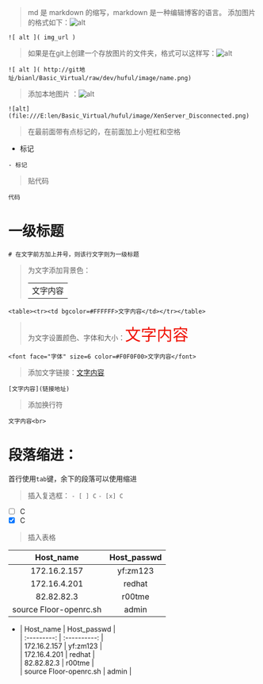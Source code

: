 > md 是 markdown 的缩写，markdown 是一种编辑博客的语言。
添加图片的格式如下：![ alt ]( img_url )

`![ alt ]( img_url )`

> 如果是在git上创建一个存放图片的文件夹，格式可以这样写：![ alt ]( http://git地址/bianl/Basic_Virtual/raw/dev/huful/image/name.png)

`![ alt ]( http://git地址/bianl/Basic_Virtual/raw/dev/huful/image/name.png)`

> 添加本地图片  ：![alt](file:///E:len/Basic_Virtual/huful/image/XenServer_Disconnected.png)

`![alt](file:///E:len/Basic_Virtual/huful/image/XenServer_Disconnected.png)`

> 在最前面带有点标记的，在前面加上小短杠和空格
- 标记

`- 标记`

> 贴代码

```
代码
```

# 一级标题

`# 在文字前方加上井号，则该行文字则为一级标题`

> 为文字添加背景色：<table><tr><td bgcolor=#FFFFFF>文字内容</td></tr></table>

`<table><tr><td bgcolor=#FFFFFF>文字内容</td></tr></table>`

> 为文字设置颜色、字体和大小：<font face="字体" size=6 color=#F0F0F00>文字内容</font>

`<font face="字体" size=6 color=#F0F0F00>文字内容</font>`

> 添加文字链接：[文字内容](链接地址)

`[文字内容](链接地址)`

> 添加换行符

`文字内容<br>`

# 段落缩进：
首行使用`tab`键，余下的段落可以使用缩进

> 插入复选框： `- [ ] C` `- [x] C`

- [ ] C
- [x] C

> 插入表格

| Host_name   | Host_passwd  |
| :---------:               | :----------: |
| 172.16.2.157              | yf:zm123     |
| 172.16.4.201              | redhat       |
| 82.82.82.3                | r00tme       |
| source Floor-openrc.sh    | admin        |

- | Host_name   | Host_passwd  | <br>
| :---------:               | :----------: | <br>
| 172.16.2.157              | yf:zm123     | <br>
| 172.16.4.201              | redhat       | <br>
| 82.82.82.3                | r00tme       | <br>
| source Floor-openrc.sh    | admin        | <br>
